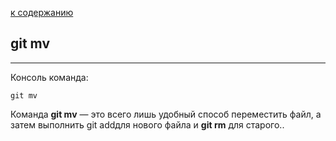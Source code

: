 [ к содержанию](./readme.md)

## git mv
---
Консоль команда:
```bush-
git mv
```
Команда **git mv** — это всего лишь удобный способ переместить файл, а затем выполнить git addдля нового файла и **git rm** для старого..